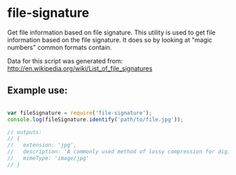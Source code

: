  # file-signature

 Get file information based on file signature.  This utility is used to get file
 information based on the file signature. It does so by looking at "magic numbers"
 common formats contain.

 Data for this script was generated from:
 http://en.wikipedia.org/wiki/List_of_file_signatures

 ## Example use:
 ```js

var fileSignature = require('file-signature');
console.log(fileSignature.identify('path/to/file.jpg'));

// outputs:
// {
//   extension: 'jpg',
//   description: 'A commonly used method of lossy compression for digital photography (image).',
//   mimeType: 'image/jpg'
// }
```
